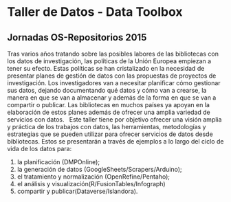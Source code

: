 # Taller de Datos - Data Toolbox
## Jornadas OS-Repositorios 2015

Tras varios años tratando sobre las posibles labores de las bibliotecas con los datos de investigación, las políticas de la Unión Europea empiezan a tener su efecto. Estas políticas se han cristalizado en la necesidad de presentar planes de gestión de datos con las propuestas de proyectos de investigación. Los investigadores van a necesitar planificar cómo gestionar sus datos, dejando documentando qué datos y cómo van a crearse, la manera en que se van a almacenar y además de la forma en que se van a compartir o publicar. Las bibliotecas en muchos países ya apoyan en la elaboración de estos planes además de ofrecer una amplia variedad de servicios con datos. 
 
Este taller tiene por objetivo ofrecer una visión amplia y práctica de los trabajos con datos, las herramientas, metodologías y estrategias que se pueden utilizar para ofrecer servicios de datos desde bibliotecas. Estos se presentarán a través de ejemplos a lo largo del ciclo de vida de los datos para:
 
 
1. la planificación (DMPOnline); 
2. la generación de datos (GoogleSheets/Scrapers/Arduino); 
3. el tratamiento y normalización (OpenRefine/Pentaho); 
4. el análisis y visualización(R/FusionTables/Infograph) 
5. compartir y publicar(Dataverse/Islandora).
